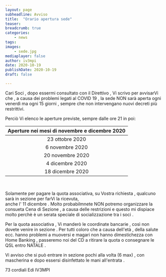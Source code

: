 ```yaml
---
layout: page
subheadline: Avviso
title:  "Orario apertura sede"
teaser: 
breadcrumb: true
categories:
    - news
tags:
images: 
    - sede.jpg
mediaplayer: false
author: iv3mpi
date: 2020-10-19
publishDate: 2020-10-19
draft: false

---
```


Cari Soci ,
dopo essermi consultato con il Direttivo , Vi scrivo per avvisarVi che , a causa dei problemi legati al COVID 19 , 
la sede NON sarà aperta ogni venerdì ma ogni 15 giorni , sempre che non intervengano nuovi decreti più restrittivi.
 
Perciò Vi elenco le aperture previste, sempre dalle ore 21 in poi: 

| Aperture nei mesi di novembre e dicembre 2020 |
|:-----------------:|  	 
| 23 ottobre 2020   | 
| 6 novembre 2020   |
| 20 novembre 2020  |
| 4 dicembre 2020   |
| 18 dicembre 2020  |
  
&nbsp;

Solamente  per pagare la quota associativa, su Vostra richiesta , qualcuno sarà in sezione per farVi la ricevuta,  
anche  l' 11 dicembre .
Molto probabilmnete NON potremo organizzare la consueta Cena di Sezione , a causa delle restrizioni e questo mi dispiace 
molto perchè è un serata speciale di socializzazione tra i soci .

Per la quota associativa , Vi manderò le coordinate bancarie , così non dovete venire in sezione . 
Per tutti coloro che a causa dell'età , della salute ecc. hanno problemi a muoversi e magari non hanno dimestichezza 
con Home Banking , passeremo noi del CD a ritirare la quota o consegnare le QSL entro NATALE .

Vi avviso che si può entrare in sezione pochi alla volta (6 max) , con mascherina e dopo essersi disinfettato le mani 
all'entrata .

73 cordiali 
Edi IV3MPI 
